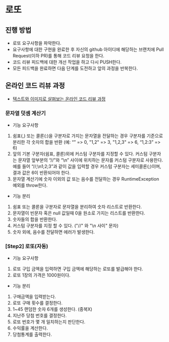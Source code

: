 # 로또

## 진행 방법

* 로또 요구사항을 파악한다.
* 요구사항에 대한 구현을 완료한 후 자신의 github 아이디에 해당하는 브랜치에 Pull Request(이하 PR)를 통해 코드 리뷰 요청을 한다.
* 코드 리뷰 피드백에 대한 개선 작업을 하고 다시 PUSH한다.
* 모든 피드백을 완료하면 다음 단계를 도전하고 앞의 과정을 반복한다.

## 온라인 코드 리뷰 과정

* [텍스트와 이미지로 살펴보는 온라인 코드 리뷰 과정](https://github.com/next-step/nextstep-docs/tree/master/codereview)

### 문자열 덧셈 계산기

- 기능 요구사항

1. 쉼표(,) 또는 콜론(:)을 구분자로 가지는 문자열을 전달하는 경우 구분자를 기준으로 분리한 각 숫자의 합을 반환 (예: “” => 0, "1,2" => 3, "1,2,3" => 6, “1,2:3” => 6)
1. 앞의 기본 구분자(쉼표, 콜론)외에 커스텀 구분자를 지정할 수 있다. 커스텀 구분자는 문자열 앞부분의 “//”와 “\n” 사이에 위치하는 문자를 커스텀 구분자로 사용한다. 예를 들어 “//;\n1;2;3”과
   같이 값을 입력할 경우 커스텀 구분자는 세미콜론(;)이며, 결과 값은 6이 반환되어야 한다.
1. 문자열 계산기에 숫자 이외의 값 또는 음수를 전달하는 경우 RuntimeException 예외를 throw한다.

- 기능 분리

1. 쉼표 또는 콜론을 구분자로 문자열을 분리하여 숫자 리스트로 반환한다.
1. 문자열이 빈문자 혹은 null 값일때 0을 원소로 가지는 리스트를 반환한다.
1. 숫자들의 합을 반환한다.
1. 커스텀 구분자를 지정 할 수 있다. ("//" 와 "\n 사이" 문자)
1. 숫자 외에, 음수를 전달하면 에러가 발생한다.

### [Step2] 로또(자동)

- 기능 요구사항

1. 로또 구입 금액을 입력하면 구입 금액에 해당하는 로또를 발급해야 한다.
1. 로또 1장의 가격은 1000원이다.

- 기능 분리

1. 구매금액을 입력받는다.
1. 로또 구매 횟수를 결정한다.
1. 1~45 랜덤한 숫자 6개를 생성한다. (중복X)
1. 지난주 당첨 번호를 결정한다.
1. 로또 번호가 몇 개 일치하는지 판단한다.
1. 수익률을 계산한다.
1. 당첨통계를 출력한다.

